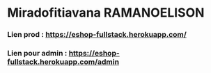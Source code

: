 # Miradofitiavana RAMANOELISON

### Lien prod : https://eshop-fullstack.herokuapp.com/

### Lien pour admin : https://eshop-fullstack.herokuapp.com/admin
